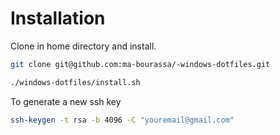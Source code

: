 # Installation

Clone in home directory and install.

```bash
git clone git@github.com:ma-bourassa/-windows-dotfiles.git

./windows-dotfiles/install.sh
```

To generate a new ssh key

```bash
ssh-keygen -t rsa -b 4096 -C "youremail@gmail.com"
```
